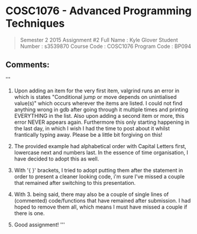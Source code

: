 # COSC1076 - Advanced Programming Techniques
> Semester 2 2015 Assignment #2
> Full Name         : Kyle Glover
> Student Number    : s3539870
> Course Code       : COSC1076
> Program Code      : BP094

## Comments:
'''
1. Upon adding an item for the very first item, valgrind runs an error in which is states "Conditional jump or move depends on unintialised value(s)" which occurs wherever the items are listed. I could not find anything wrong in gdb after going through it multiple times and printing EVERYTHING in the list. Also upon adding a second item or more, this error NEVER appears again. Furthermore this only starting happening in the last day, in which I wish I had the time to post about it whilst frantically typing away. Please be a little bit forgiving on this!

2. The provided example had alphabetical order with Capital Letters first, lowercase next and numbers last. In the essence of time organisation, I have decided to adopt this as well.
	
3. With '{ }' brackets, I tried to adopt putting them after the statement in order to present a cleaner looking code, i'm sure I've missed a couple that remained after switching to this presentation.
	
4. With 3. being said, there may also be a couple of single lines of (commented) code/functions that have remained after submission. I had hoped to remove them all, which means I must have missed a couple if there is one.

5. Good assignment!
'''
